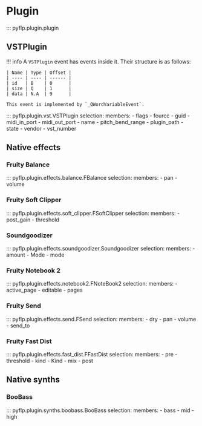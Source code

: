 # Plugin

::: pyflp.plugin.plugin

## VSTPlugin

!!! info
    A `VSTPlugin` event has events inside it. Their structure is as follows:

    | Name | Type | Offset |
    | ---- | ---- | ------ |
    | id   | B    | 0      |
    | size | Q    | 1      |
    | data | N.A  | 9      |

    This event is implemented by `_QWordVariableEvent`.


::: pyflp.plugin.vst.VSTPlugin
    selection:
      members:
        - flags
        - fourcc
        - guid
        - midi_in_port
        - midi_out_port
        - name
        - pitch_bend_range
        - plugin_path
        - state
        - vendor
        - vst_number

## Native effects

### Fruity Balance

::: pyflp.plugin.effects.balance.FBalance
    selection:
      members:
        - pan
        - volume

### Fruity Soft Clipper

::: pyflp.plugin.effects.soft_clipper.FSoftClipper
    selection:
      members:
        - post_gain
        - threshold

### Soundgoodizer

::: pyflp.plugin.effects.soundgoodizer.Soundgoodizer
    selection:
      members:
        - amount
        - Mode
        - mode

### Fruity Notebook 2

::: pyflp.plugin.effects.notebook2.FNoteBook2
    selection:
      members:
        - active_page
        - editable
        - pages

### Fruity Send

::: pyflp.plugin.effects.send.FSend
    selection:
      members:
        - dry
        - pan
        - volume
        - send_to

### Fruity Fast Dist

::: pyflp.plugin.effects.fast_dist.FFastDist
    selection:
      members:
        - pre
        - threshold
        - kind
        - Kind
        - mix
        - post

## Native synths

### BooBass

::: pyflp.plugin.synths.boobass.BooBass
    selection:
      members:
        - bass
        - mid
        - high
